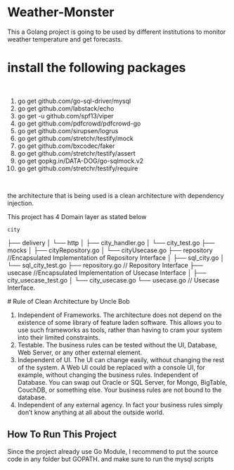 # Weather-Monster
This a Golang project is going to be used by different institutions to monitor weather temperature and get forecasts.

# install the following packages 
<br />
<ol>
  <li> go get github.com/go-sql-driver/mysql </li>
  <li> go get github.com/labstack/echo </li>
  <li> go get -u github.com/spf13/viper </li>
  <li> go get github.com/pdfcrowd/pdfcrowd-go</li>
  <li> go get github.com/sirupsen/logrus</li>
  <li> go get github.com/stretchr/testify/mock</li>
  <li> go get github.com/bxcodec/faker</li>
  <li> go get github.com/stretchr/testify/assert</li>
  <li> go get gopkg.in/DATA-DOG/go-sqlmock.v2</li>
  <li> go get github.com/stretchr/testify/require</li>
  </ol>
<br />

<p>the architecture that is being used is a clean architecture with dependency injection.</p>
  <p>This project has 4 Domain layer as stated below
    
    city
├── delivery
│   └── http
│       ├── city_handler.go
│       └── city_test.go
├── mocks
│   ├── cityRepository.go
│   └── cityUsecase.go
├── repository //Encapsulated Implementation of Repository Interface
│   ├── sql_city.go
│   └── sql_city_test.go
├── repository.go // Repository Interface
├── usecase //Encapsulated Implementation of Usecase Interface
│   ├── city_usecase_test.go
│   └── city_usecase.go
└── usecase.go // Usecase Interface.
    
</p>
# Rule of Clean Architecture by Uncle Bob
<ol>
 <li> Independent of Frameworks. The architecture does not depend on the existence of some library of feature laden software. This allows you to use such frameworks as tools, rather than having to cram your system into their limited constraints.</li>
<li>Testable. The business rules can be tested without the UI, Database, Web Server, or any other external element.</li>
<li>Independent of UI. The UI can change easily, without changing the rest of the system. A Web UI could be replaced with a console UI, for example, without changing the business rules.
Independent of Database. You can swap out Oracle or SQL Server, for Mongo, BigTable, CouchDB, or something else. Your business rules are not bound to the database.</li>
<li>Independent of any external agency. In fact your business rules simply don’t know anything at all about the outside world.</li>
</ol>

## How To Run This Project

Since the project already use Go Module, I recommend to put the source code in any folder but GOPATH. and make sure to run the mysql scripts



 
